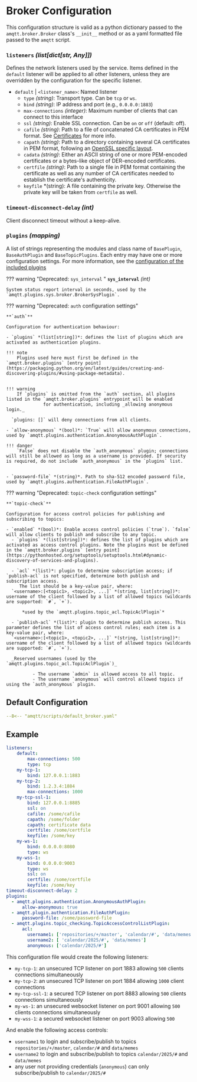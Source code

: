 # Broker Configuration

This configuration structure is valid as a python dictionary passed to the `amqtt.broker.Broker` class's `__init__` method or
as a yaml formatted file passed to the `amqtt` script.

### `listeners` *(list[dict[str, Any]])*

Defines the network listeners used by the service. Items defined in the `default` listener will be
applied to all other listeners, unless they are overridden by the configuration for the specific
listener.

- `default` | `<listener_name>`: Named listener
    - `type` *(string)*: Transport type. Can be `tcp` or `ws`.
    - `bind` *(string)*: IP address and port (e.g., `0.0.0.0:1883`)
    - `max-connections` *(integer)*: Maximum number of clients that can connect to this interface
    - `ssl` *(string)*: Enable SSL connection. Can be `on` or `off` (default: off).
    - `cafile` *(string)*:  Path to a file of concatenated CA certificates in PEM format. See [Certificates](https://docs.python.org/3/library/ssl.html#ssl-certificates) for more info.
    - `capath` *(string)*:  Path to a directory containing several CA certificates in PEM format, following an [OpenSSL specific layout](https://docs.openssl.org/master/man3/SSL_CTX_load_verify_locations/).
    - `cadata` *(string)*:    Either an ASCII string of one or more PEM-encoded certificates or a bytes-like object of DER-encoded certificates.
    - `certfile` *(string)*: Path to a single file in PEM format containing the certificate as well as any number of CA certificates needed to establish the certificate's authenticity.
    - `keyfile` *(string): A file containing the private key. Otherwise the private key will be taken from `certfile` as well.

### `timeout-disconnect-delay` *(int)*

Client disconnect timeout without a keep-alive. 

### `plugins` *(mapping)*

A list of strings representing the modules and class name of `BasePlugin`, `BaseAuthPlugin` and `BaseTopicPlugins`. Each
entry may have one or more configuration settings. For more information, see the [configuration of the included plugins](../packaged_plugins.md)


??? warning "Deprecated: `sys_interval` "
    **`sys_interval`** *(int)*
    
    System status report interval in seconds, used by the `amqtt.plugins.sys.broker.BrokerSysPlugin`.




??? warning "Deprecated: `auth` configuration settings"

    **`auth`**
    
    Configuration for authentication behaviour:
      
    - `plugins` *(list[string])*: defines the list of plugins which are activated as authentication plugins.
    
    !!! note
        Plugins used here must first be defined in the `amqtt.broker.plugins` [entry point](https://packaging.python.org/en/latest/guides/creating-and-discovering-plugins/#using-package-metadata).
          

    !!! warning
        If `plugins` is omitted from the `auth` section, all plugins listed in the `amqtt.broker.plugins` entrypoint will be enabled
                  for authentication, including _allowing anonymous login._
          
      `plugins: []` will deny connections from all clients.
          
    - `allow-anonymous` *(bool)*: `True` will allow anonymous connections, used by `amqtt.plugins.authentication.AnonymousAuthPlugin`. 
          
    !!! danger
        `False` does not disable the `auth_anonymous` plugin; connections will still be allowed as long as a username is provided. If security is required, do not include `auth_anonymous` in the `plugins` list.
      

    - `password-file` *(string)*. Path to sha-512 encoded password file, used by `amqtt.plugins.authentication.FileAuthPlugin`.

??? warning "Deprecated: `topic-check` configuration settings"


    **`topic-check`**
    
    Configuration for access control policies for publishing and subscribing to topics:
    
    - `enabled` *(bool)*: Enable access control policies (`true`). `false` will allow clients to publish and subscribe to any topic.
      - `plugins` *(list[string])*: defines the list of plugins which are activated as access control plugins. Note the plugins must be defined in the `amqtt.broker.plugins` [entry point](https://pythonhosted.org/setuptools/setuptools.html#dynamic-discovery-of-services-and-plugins).
    
      - `acl` *(list)*: plugin to determine subscription access; if `publish-acl` is not specified, determine both publish and subscription access.
         The list should be a key-value pair, where:
      `<username>:[<topic1>, <topic2>, ...]` *(string, list[string])*: username of the client followed by a list of allowed topics (wildcards are supported: `#`, `+`).
    
          *used by the `amqtt.plugins.topic_acl.TopicAclPlugin`*

      - `publish-acl` *(list)*: plugin to determine publish access. This parameter defines the list of access control rules; each item is a key-value pair, where:
      `<username>:[<topic1>, <topic2>, ...]` *(string, list[string])*: username of the client followed by a list of allowed topics (wildcards are supported: `#`, `+`).
      
      _Reserved usernames (used by the `amqtt.plugins.topic_acl.TopicAclPlugin`)_
      
              - The username `admin` is allowed access to all topic.
              - The username `anonymous` will control allowed topics if using the `auth_anonymous` plugin.
      
      
       



## Default Configuration

```yaml
--8<-- "amqtt/scripts/default_broker.yaml"
```

## Example
  
```yaml
listeners:
    default:
        max-connections: 500
        type: tcp
    my-tcp-1:
        bind: 127.0.0.1:1883
    my-tcp-2:
        bind: 1.2.3.4:1884
        max-connections: 1000
    my-tcp-ssl-1:
        bind: 127.0.0.1:8885
        ssl: on
        cafile: /some/cafile
        capath: /some/folder
        capath: certificate data
        certfile: /some/certfile
        keyfile: /some/key
    my-ws-1:
        bind: 0.0.0.0:8080
        type: ws
    my-wss-1:
        bind: 0.0.0.0:9003
        type: ws
        ssl: on
        certfile: /some/certfile
        keyfile: /some/key
timeout-disconnect-delay: 2
plugins:
  - amqtt.plugins.authentication.AnonymousAuthPlugin:
      allow-anonymous: true
  - amqtt.plugin.authentication.FileAuthPlugin:
      password-file: /some/password-file
  - amqtt.plugins.topic_checking.TopicAccessControlListPlugin:
      acl:
        username1: ['repositories/+/master', 'calendar/#', 'data/memes']
        username2: [ 'calendar/2025/#', 'data/memes']
        anonymous: ['calendar/2025/#']
```

This configuration file would create the following listeners:

- `my-tcp-1`: an unsecured TCP listener on port 1883 allowing `500` clients connections simultaneously
- `my-tcp-2`: an unsecured TCP listener on port 1884 allowing `1000` client connections
- `my-tcp-ssl-1`: a secured TCP listener on port 8883 allowing `500` clients connections simultaneously
- `my-ws-1`: an unsecured websocket listener on port 9001 allowing `500` clients connections simultaneously
- `my-wss-1`: a secured websocket listener on port 9003 allowing `500`

And enable the following access controls:

- `username1` to login and subscribe/publish to topics `repositories/+/master`, `calendar/#` and `data/memes`
- `username2` to login and subscribe/publish to topics `calendar/2025/#` and `data/memes`
- any user not providing credentials (`anonymous`) can only subscribe/publish to `calendar/2025/#`
